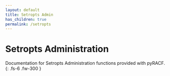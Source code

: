 ```yaml
---
layout: default
title: Setropts Admin
has_children: true
permalink: /setropts
---
```


# Setropts Administration

Documentation for Setropts Administration functions provided with pyRACF.
{: .fs-6 .fw-300 }